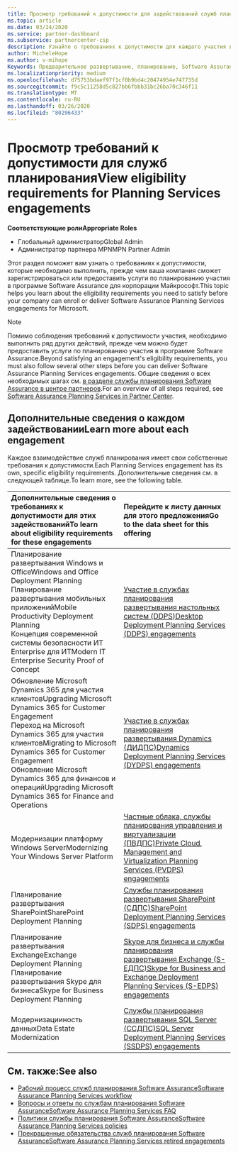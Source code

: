 ```yaml
---
title: Просмотр требований к допустимости для задействований служб планирования | Центр партнеров
ms.topic: article
ms.date: 03/24/2020
ms.service: partner-dashboard
ms.subservice: partnercenter-csp
description: Узнайте о требованиях к допустимости для каждого участия в службах планирования Software Assurance, которые компания может предложить корпоративным клиентам.
author: MicheleHope
ms.author: v-mihope
Keywords: Предварительное развертывание, планирование, Software Assurance, обязательства, требования, права, предложение
ms.localizationpriority: medium
ms.openlocfilehash: d75753bdaef97f1cf0b9bd4c20474954e747735d
ms.sourcegitcommit: f9c5c11258d5c827bb6fbbb31bc26ba70c346f11
ms.translationtype: MT
ms.contentlocale: ru-RU
ms.lasthandoff: 03/26/2020
ms.locfileid: "80296433"
---
```

# <a name="view-eligibility-requirements-for-planning-services-engagements"></a><span data-ttu-id="45170-104">Просмотр требований к допустимости для служб планирования</span><span class="sxs-lookup"><span data-stu-id="45170-104">View eligibility requirements for Planning Services engagements</span></span>

<span data-ttu-id="45170-105">**Соответствующие роли**</span><span class="sxs-lookup"><span data-stu-id="45170-105">**Appropriate Roles**</span></span>

- <span data-ttu-id="45170-106">Глобальный администратор</span><span class="sxs-lookup"><span data-stu-id="45170-106">Global Admin</span></span>
- <span data-ttu-id="45170-107">Администратор партнера MPN</span><span class="sxs-lookup"><span data-stu-id="45170-107">MPN Partner Admin</span></span>

<span data-ttu-id="45170-108">Этот раздел поможет вам узнать о требованиях к допустимости, которые необходимо выполнить, прежде чем ваша компания сможет зарегистрироваться или предоставить услуги по планированию участия в программе Software Assurance для корпорации Майкрософт.</span><span class="sxs-lookup"><span data-stu-id="45170-108">This topic helps you learn about the eligibility requirements you need to satisfy before your company can enroll or deliver Software Assurance Planning Services engagements for Microsoft.</span></span>

>[!NOTE]
> <span data-ttu-id="45170-109">Помимо соблюдения требований к допустимости участия, необходимо выполнить ряд других действий, прежде чем можно будет предоставить услуги по планированию участия в программе Software Assurance.</span><span class="sxs-lookup"><span data-stu-id="45170-109">Beyond satisfying an engagement's eligibility requirements, you must also follow several other steps before you can deliver Software Assurance Planning Services engagements.</span></span> <span data-ttu-id="45170-110">Общие сведения о всех необходимых шагах см. [в разделе службы планирования Software Assurance в центре партнеров](software-assurance-dps.md).</span><span class="sxs-lookup"><span data-stu-id="45170-110">For an overview of all steps required, see [Software Assurance Planning Services in Partner Center](software-assurance-dps.md).</span></span>

## <a name="learn-more-about-each-engagement"></a><span data-ttu-id="45170-111">Дополнительные сведения о каждом задействовании</span><span class="sxs-lookup"><span data-stu-id="45170-111">Learn more about each engagement</span></span>

<span data-ttu-id="45170-112">Каждое взаимодействие служб планирования имеет свои собственные требования к допустимости.</span><span class="sxs-lookup"><span data-stu-id="45170-112">Each Planning Services engagement has its own, specific eligibility requirements.</span></span> <span data-ttu-id="45170-113">Дополнительные сведения см. в следующей таблице.</span><span class="sxs-lookup"><span data-stu-id="45170-113">To learn more, see the following table.</span></span>

|<span data-ttu-id="45170-114">**Дополнительные сведения о требованиях к допустимости для этих задействований**</span><span class="sxs-lookup"><span data-stu-id="45170-114">**To learn about eligibility requirements for these engagements**</span></span>   |<span data-ttu-id="45170-115">**Перейдите к листу данных для этого предложения**</span><span class="sxs-lookup"><span data-stu-id="45170-115">**Go to the data sheet for this offering**</span></span>  |
|:------------------------------------|:------------------|
| <span data-ttu-id="45170-116">Планирование развертывания Windows и Office</span><span class="sxs-lookup"><span data-stu-id="45170-116">Windows and Office Deployment Planning</span></span><br> <span data-ttu-id="45170-117">Планирование развертывания мобильных приложений</span><span class="sxs-lookup"><span data-stu-id="45170-117">Mobile Productivity Deployment Planning</span></span><br> <span data-ttu-id="45170-118">Концепция современной системы безопасности ИТ Enterprise для ИТ</span><span class="sxs-lookup"><span data-stu-id="45170-118">Modern IT Enterprise Security Proof of Concept</span></span></br>  | [<span data-ttu-id="45170-119">Участие в службах планирования развертывания настольных систем (DDPS)</span><span class="sxs-lookup"><span data-stu-id="45170-119">Desktop Deployment Planning Services (DDPS) engagements</span></span>](https://go.microsoft.com/fwlink/?linkid=2116072) |
| <span data-ttu-id="45170-120">Обновление Microsoft Dynamics 365 для участия клиентов</span><span class="sxs-lookup"><span data-stu-id="45170-120">Upgrading Microsoft Dynamics 365 for Customer Engagement</span></span><br> <span data-ttu-id="45170-121">Переход на Microsoft Dynamics 365 для участия клиентов</span><span class="sxs-lookup"><span data-stu-id="45170-121">Migrating to Microsoft Dynamics 365 for Customer Engagement</span></span><br> <span data-ttu-id="45170-122">Обновление Microsoft Dynamics 365 для финансов и операций</span><span class="sxs-lookup"><span data-stu-id="45170-122">Upgrading Microsoft Dynamics 365 for Finance and Operations</span></span></br>  | [<span data-ttu-id="45170-123">Участие в службах планирования развертывания Dynamics (ДИДПС)</span><span class="sxs-lookup"><span data-stu-id="45170-123">Dynamics Deployment Planning Services (DYDPS) engagements</span></span>](https://go.microsoft.com/fwlink/?linkid=2116073)  |
| <span data-ttu-id="45170-124">Модернизации платформу Windows Server</span><span class="sxs-lookup"><span data-stu-id="45170-124">Modernizing Your Windows Server Platform</span></span> | [<span data-ttu-id="45170-125">Частные облака, службы планирования управления и виртуализации (ПВДПС)</span><span class="sxs-lookup"><span data-stu-id="45170-125">Private Cloud, Management and Virtualization Planning Services (PVDPS) engagements</span></span>](https://go.microsoft.com/fwlink/?linkid=2115982) |
| <span data-ttu-id="45170-126">Планирование развертывания SharePoint</span><span class="sxs-lookup"><span data-stu-id="45170-126">SharePoint Deployment Planning</span></span>   | [<span data-ttu-id="45170-127">Службы планирования развертывания SharePoint (СДПС)</span><span class="sxs-lookup"><span data-stu-id="45170-127">SharePoint Deployment Planning Services (SDPS) engagements</span></span>](https://go.microsoft.com/fwlink/?linkid=2116074)  |
| <span data-ttu-id="45170-128">Планирование развертывания Exchange</span><span class="sxs-lookup"><span data-stu-id="45170-128">Exchange Deployment Planning</span></span><br> <span data-ttu-id="45170-129">Планирование развертывания Skype для бизнеса</span><span class="sxs-lookup"><span data-stu-id="45170-129">Skype for Business Deployment Planning</span></span></br>  | [<span data-ttu-id="45170-130">Skype для бизнеса и службы планирования развертывания Exchange (S-ЕДПС)</span><span class="sxs-lookup"><span data-stu-id="45170-130">Skype for Business and Exchange Deployment Planning Services (S-EDPS) engagements</span></span>](https://go.microsoft.com/fwlink/?linkid=2116075)  |
| <span data-ttu-id="45170-131">Модернизацииность данных</span><span class="sxs-lookup"><span data-stu-id="45170-131">Data Estate Modernization</span></span>  | [<span data-ttu-id="45170-132">Службы планирования развертывания SQL Server (ССДПС)</span><span class="sxs-lookup"><span data-stu-id="45170-132">SQL Server Deployment Planning Services (SSDPS) engagements</span></span>](https://go.microsoft.com/fwlink/?linkid=2116076)  |

## <a name="see-also"></a><span data-ttu-id="45170-133">См. также:</span><span class="sxs-lookup"><span data-stu-id="45170-133">See also</span></span>

- [<span data-ttu-id="45170-134">Рабочий процесс служб планирования Software Assurance</span><span class="sxs-lookup"><span data-stu-id="45170-134">Software Assurance Planning Services workflow</span></span>](https://go.microsoft.com/fwlink/?linkid=2115983)
- [<span data-ttu-id="45170-135">Вопросы и ответы по службам планирования Software Assurance</span><span class="sxs-lookup"><span data-stu-id="45170-135">Software Assurance Planning Services FAQ</span></span>](https://go.microsoft.com/fwlink/?linkid=2116077)
- [<span data-ttu-id="45170-136">Политики службы планирования Software Assurance</span><span class="sxs-lookup"><span data-stu-id="45170-136">Software Assurance Planning Services policies</span></span>](https://go.microsoft.com/fwlink/?linkid=2115984)
- [<span data-ttu-id="45170-137">Прекращенные обязательства служб планирования Software Assurance</span><span class="sxs-lookup"><span data-stu-id="45170-137">Software Assurance Planning Services retired engagements</span></span>](https://query.prod.cms.rt.microsoft.com/cms/api/am/binary/RE4sln9)